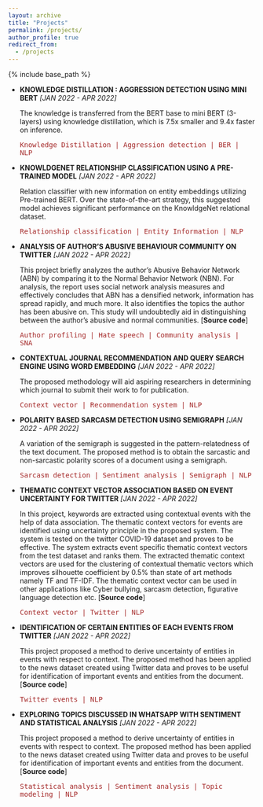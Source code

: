 ```yaml
---
layout: archive
title: "Projects"
permalink: /projects/
author_profile: true
redirect_from:
  - /projects
---
```


{% include base_path %}

<ul>
  <li>
    <p>
      <strong>KNOWLEDGE DISTILLATION : AGGRESSION DETECTION USING MINI BERT</strong> <i>[JAN 2022 - APR 2022]</i></p>
    <p>
      The knowledge is transferred from the BERT base to mini BERT (3-layers)
      using knowledge distillation, which is 7.5x smaller and 9.4x faster on
      inference.</p>
      <p style="color:brown;"><kbd>Knowledge Distillation | Aggression detection | BER | NLP<kbd>
    </p>
  </li>
  
  
  <li>
    <p>
      <strong>KNOWLDGENET RELATIONSHIP CLASSIFICATION USING A PRE-TRAINED
        MODEL</strong> <i>[JAN 2022 - APR 2022]</i></p>
    <p>
      Relation classifier with new information on entity embeddings utilizing
        Pre-trained BERT. Over the state-of-the-art strategy, this suggested
        model achieves significant performance on the KnowldgeNet relational
        dataset.</p>
      <p style="color:brown;"><kbd>Relationship classification | Entity Information | NLP<kbd>
    </p>
  </li> 

<li>
    <p>
      <strong>ANALYSIS OF AUTHOR’S ABUSIVE BEHAVIOUR COMMUNITY ON TWITTER</strong> <i>[JAN 2022 - APR 2022]</i></p>
    <p>
      This project briefly analyzes the author’s Abusive Behavior Network
        (ABN) by comparing it to the Normal Behavior Network (NBN). For analysis, the report uses social network analysis measures and
        effectively concludes that ABN has a densified network, information has
        spread rapidly, and much more. It also identifies the topics the author
        has been abusive on. This study will undoubtedly aid in distinguishing
        between the author’s abusive and normal communities. [<a
          href="https://github.com/SwapnilSMane/SNA-Project"
          style="text-decoration: none"
          ><strong>Source code</strong></a
        >]</p>
      <p style="color:brown;"><kbd>Author profiling | Hate speech | Community analysis | SNA<kbd>
    </p>
  </li> 

<li>
    <p>
      <strong>CONTEXTUAL JOURNAL RECOMMENDATION AND QUERY SEARCH ENGINE USING WORD
        EMBEDDING</strong> <i>[JAN 2022 - APR 2022]</i></p>
    <p>
     The proposed methodology will aid aspiring researchers in determining
        which journal to submit their work to for publication.</p>
      <p style="color:brown;"><kbd>Context vector | Recommendation system | NLP<kbd>
    </p>
  </li> 
  
  <li>
    <p>
      <strong>POLARITY BASED SARCASM DETECTION USING SEMIGRAPH</strong> <i>[JAN 2022 - APR 2022]</i></p>
    <p>
     A variation of the semigraph is suggested in the pattern-relatedness of
        the text document. The proposed method is to obtain the sarcastic and
        non-sarcastic polarity scores of a document using a semigraph.</p>
      <p style="color:brown;"><kbd>Sarcasm detection | Sentiment analysis | Semigraph | NLP<kbd>
    </p>
  </li> 

  <li>
    <p>
      <strong>THEMATIC CONTEXT VECTOR ASSOCIATION BASED ON EVENT UNCERTAINTY FOR
        TWITTER</strong> <i>[JAN 2022 - APR 2022]</i></p>
    <p>
     In this project, keywords are extracted using contextual events with the
        help of data association. The thematic context vectors for events are
        identified using uncertainty principle in the proposed system. The
        system is tested on the twitter COVID-19 dataset and proves to be
        effective. The system extracts event specific thematic context vectors from the
        test dataset and ranks them. The extracted thematic context vectors are
        used for the clustering of contextual thematic vectors which improves
        silhouette coefficient by 0.5% than state of art methods namely TF and
        TF-IDF. The thematic context vector can be used in other applications like Cyber
        bullying, sarcasm detection, figurative language detection etc. [<a
          href="https://github.com/SwapnilSMane/Thematic-context-vector-association-based-on-event-uncertainty-for-twitter-"
          style="text-decoration: none"
          ><strong>Source code</strong></a
        >]</p>
      <p style="color:brown;"><kbd>Context vector | Twitter | NLP<kbd>
    </p>
  </li> 

  <li>
    <p>
      <strong>IDENTIFICATION OF CERTAIN ENTITIES OF EACH EVENTS FROM TWITTER</strong> <i>[JAN 2022 - APR 2022]</i></p>
    <p>
     This project proposed a method to derive uncertainty of entities in
        events with respect to context. The proposed method has been applied to
        the news dataset created using Twitter data and proves to be useful for
        identification of important events and entities from the document. [<a
          href="https://github.com/SwapnilSMane/Identification-of-important-events-and-entities-from-the-document"
          style="text-decoration: none"
          ><strong>Source code</strong></a
        >]</p>
      <p style="color:brown;"><kbd>Twitter events | NLP<kbd>
    </p>
  </li> 

  <li>
    <p>
      <strong>EXPLORING TOPICS DISCUSSED IN WHATSAPP WITH SENTIMENT AND STATISTICAL
        ANALYSIS</strong> <i>[JAN 2022 - APR 2022]</i></p>
    <p>
     This project proposed a method to derive uncertainty of entities in
        events with respect to context. The proposed method has been applied to
        the news dataset created using Twitter data and proves to be useful for
        identification of important events and entities from the document. [<a
          href="https://github.com/SwapnilSMane/Statistical-Analysis-of-WhatsApp-chat"
          style="text-decoration: none"
          ><strong>Source code</strong></a
        >]</p>
      <p style="color:brown;"><kbd>Statistical analysis | Sentiment analysis | Topic modeling | NLP<kbd>
    </p>
  </li> 
</ul>
